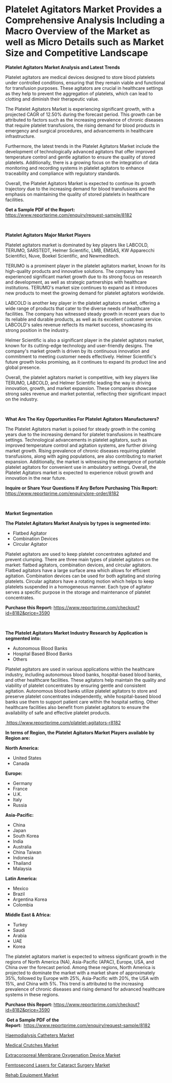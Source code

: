 <p><h1>Platelet Agitators Market Provides a Comprehensive Analysis Including a Macro Overview of the Market as well as Micro Details such as Market Size and Competitive Landscape</h1></p><p><strong>Platelet Agitators Market Analysis and Latest Trends</strong></p>
<p><p>Platelet agitators are medical devices designed to store blood platelets under controlled conditions, ensuring that they remain viable and functional for transfusion purposes. These agitators are crucial in healthcare settings as they help to prevent the aggregation of platelets, which can lead to clotting and diminish their therapeutic value.</p><p>The Platelet Agitators Market is experiencing significant growth, with a projected CAGR of 12.50% during the forecast period. This growth can be attributed to factors such as the increasing prevalence of chronic diseases that require platelet transfusions, the rising demand for blood products in emergency and surgical procedures, and advancements in healthcare infrastructure.</p><p>Furthermore, the latest trends in the Platelet Agitators Market include the development of technologically advanced agitators that offer improved temperature control and gentle agitation to ensure the quality of stored platelets. Additionally, there is a growing focus on the integration of data monitoring and recording systems in platelet agitators to enhance traceability and compliance with regulatory standards.</p><p>Overall, the Platelet Agitators Market is expected to continue its growth trajectory due to the increasing demand for blood transfusions and the emphasis on maintaining the quality of stored platelets in healthcare facilities.</p></p>
<p><strong>Get a Sample PDF of the Report:&nbsp;</strong> <a href="https://www.reportprime.com/enquiry/request-sample/8182">https://www.reportprime.com/enquiry/request-sample/8182</a></p>
<p>&nbsp;</p>
<p><strong>Platelet Agitators Major Market Players</strong></p>
<p><p>Platelet agitators market is dominated by key players like LABCOLD, TERUMO, SARSTEDT, Helmer Scientific, LMB, EMSAS, KW Apparecchi Scientifici, Nuve, Boekel Scientific, and Newmeditech. </p><p>TERUMO is a prominent player in the platelet agitators market, known for its high-quality products and innovative solutions. The company has experienced significant market growth due to its strong focus on research and development, as well as strategic partnerships with healthcare institutions. TERUMO's market size continues to expand as it introduces new products to meet the growing demand for platelet agitators worldwide.</p><p>LABCOLD is another key player in the platelet agitators market, offering a wide range of products that cater to the diverse needs of healthcare facilities. The company has witnessed steady growth in recent years due to its reliable and durable products, as well as its excellent customer service. LABCOLD's sales revenue reflects its market success, showcasing its strong position in the industry.</p><p>Helmer Scientific is also a significant player in the platelet agitators market, known for its cutting-edge technology and user-friendly designs. The company's market growth is driven by its continuous innovation and commitment to meeting customer needs effectively. Helmer Scientific's future growth looks promising, as it continues to expand its product line and global presence.</p><p>Overall, the platelet agitators market is competitive, with key players like TERUMO, LABCOLD, and Helmer Scientific leading the way in driving innovation, growth, and market expansion. These companies showcase strong sales revenue and market potential, reflecting their significant impact on the industry.</p></p>
<p>&nbsp;</p>
<p><strong>What Are The Key Opportunities For Platelet Agitators Manufacturers?</strong></p>
<p><p>The Platelet Agitators market is poised for steady growth in the coming years due to the increasing demand for platelet transfusions in healthcare settings. Technological advancements in platelet agitators, such as improved temperature control and agitation systems, are further driving market growth. Rising prevalence of chronic diseases requiring platelet transfusions, along with aging populations, are also contributing to market expansion. Additionally, the market is witnessing the emergence of portable platelet agitators for convenient use in ambulatory settings. Overall, the Platelet Agitators market is expected to experience robust growth and innovation in the near future.</p></p>
<p><strong>Inquire or Share Your Questions If Any Before Purchasing This Report:</strong> <a href="https://www.reportprime.com/enquiry/pre-order/8182">https://www.reportprime.com/enquiry/pre-order/8182</a></p>
<p>&nbsp;</p>
<p><strong>Market Segmentation</strong></p>
<p><strong>The Platelet Agitators Market Analysis by types is segmented into:</strong></p>
<p><ul><li>Flatbed Agitator</li><li>Combination Devices</li><li>Circular Agitator</li></ul></p>
<p><p>Platelet agitators are used to keep platelet concentrates agitated and prevent clumping. There are three main types of platelet agitators on the market: flatbed agitators, combination devices, and circular agitators. Flatbed agitators have a large surface area which allows for efficient agitation. Combination devices can be used for both agitating and storing platelets. Circular agitators have a rotating motion which helps to keep platelets suspended in a homogeneous manner. Each type of agitator serves a specific purpose in the storage and maintenance of platelet concentrates.</p></p>
<p><strong>Purchase this Report:&nbsp;</strong><a href="https://www.reportprime.com/checkout?id=8182&price=3590">https://www.reportprime.com/checkout?id=8182&price=3590</a></p>
<p>&nbsp;</p>
<p><strong>The Platelet Agitators Market Industry Research by Application is segmented into:</strong></p>
<p><ul><li>Autonomous Blood Banks</li><li>Hospital Based Blood Banks</li><li>Others</li></ul></p>
<p><p>Platelet agitators are used in various applications within the healthcare industry, including autonomous blood banks, hospital-based blood banks, and other healthcare facilities. These agitators help maintain the quality and viability of platelet concentrates by ensuring gentle and consistent agitation. Autonomous blood banks utilize platelet agitators to store and preserve platelet concentrates independently, while hospital-based blood banks use them to support patient care within the hospital setting. Other healthcare facilities also benefit from platelet agitators to ensure the availability of safe and effective platelet products.</p></p>
<p><a href="https://www.reportprime.com/platelet-agitators-r8182">&nbsp;https://www.reportprime.com/platelet-agitators-r8182</a></p>
<p><strong>In terms of Region, the Platelet Agitators Market Players available by Region are:</strong></p>
<p>
    <p> <strong> North America: </strong>
        <ul>
            <li>United States</li>
            <li>Canada</li>
        </ul>
        </p> 
    <p> <strong> Europe: </strong>
        <ul>
            <li>Germany</li>
            <li>France</li>
            <li>U.K.</li>
            <li>Italy</li>
            <li>Russia</li>
        </ul>
        </p> 
    <p> <strong> Asia-Pacific: </strong>
        <ul>
            <li>China</li>
            <li>Japan</li>
            <li>South Korea</li>
            <li>India</li>
            <li>Australia</li>
            <li>China Taiwan</li>
            <li>Indonesia</li>
            <li>Thailand</li>
            <li>Malaysia</li>
        </ul>
        </p> 
    <p> <strong> Latin America: </strong>
        <ul>
            <li>Mexico</li>
            <li>Brazil</li>
            <li>Argentina Korea</li>
            <li>Colombia</li>
        </ul>
        </p> 
    <p> <strong> Middle East & Africa: </strong>
        <ul>
            <li>Turkey</li>
            <li>Saudi</li>
            <li>Arabia</li>
            <li>UAE</li>
            <li>Korea</li>
        </ul>
    </p>
    </p>
<p><p>The platelet agitators market is expected to witness significant growth in the regions of North America (NA), Asia-Pacific (APAC), Europe, USA, and China over the forecast period. Among these regions, North America is projected to dominate the market with a market share of approximately 35%, followed by Europe with 25%, Asia-Pacific with 20%, the USA with 15%, and China with 5%. This trend is attributed to the increasing prevalence of chronic diseases and rising demand for advanced healthcare systems in these regions.</p></p>
<p><strong>Purchase this Report: </strong><a href="https://www.reportprime.com/checkout?id=8182&price=3590">https://www.reportprime.com/checkout?id=8182&price=3590</a></p>
<p>&nbsp;<strong>Get a Sample PDF of the Report:&nbsp;&nbsp;</strong><a href="https://www.reportprime.com/enquiry/request-sample/8182">https://www.reportprime.com/enquiry/request-sample/8182</a></p>
<p><strong></strong></p>
<p><p><a href="https://github.com/AnnChovey2023/Market-Research-Report-List-2/blob/main/haemodialysis-catheters-market.md">Haemodialysis Catheters Market</a></p><p><a href="https://github.com/caicuccucga/Market-Research-Report-List-2/blob/main/medical-crutches-market.md">Medical Crutches Market</a></p><p><a href="https://github.com/ZackaryHalvorson2023/Market-Research-Report-List-2/blob/main/extracorporeal-membrane-oxygenation-device-market.md">Extracorporeal Membrane Oxygenation Device Market</a></p><p><a href="https://github.com/yadanielu/Market-Research-Report-List-2/blob/main/femtosecond-lasers-for-cataract-surgery-market.md">Femtosecond Lasers for Cataract Surgery Market</a></p><p><a href="https://github.com/qrkceaah30/Market-Research-Report-List-2/blob/main/rehab-equipment-market.md">Rehab Equipment Market</a></p></p>